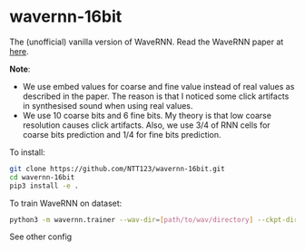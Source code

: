 # wavernn-16bit
The (unofficial) vanilla version of WaveRNN. Read the WaveRNN paper at [here](https://arxiv.org/abs/1802.08435).

**Note**:
- We use embed values for coarse and fine value instead of real values as described in the paper. The reason is that I noticed some click artifacts in synthesised sound when using real values.
- We use 10 coarse bits and 6 fine bits. My theory is that low coarse resolution causes click artifacts. Also, we use 3/4 of RNN cells for coarse bits prediction and 1/4 for fine bits prediction.

To install:
```sh
git clone https://github.com/NTT123/wavernn-16bit.git
cd wavernn-16bit
pip3 install -e .
```

To train WaveRNN on dataset:
```sh
python3 -m wavernn.trainer --wav-dir=[path/to/wav/directory] --ckpt-dir=[path/to/model/checkpoints]
```

See other config
